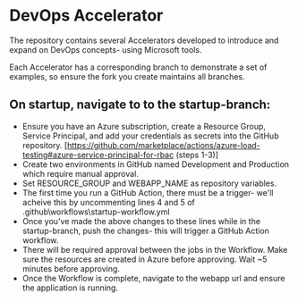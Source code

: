 # DevOps Accelerator

The repository contains several Accelerators developed to introduce and expand on DevOps concepts- using Microsoft tools.

Each Accelerator has a corresponding branch to demonstrate a set of examples, so ensure the fork you create maintains all branches.

## On startup, navigate to to the startup-branch:
- Ensure you have an Azure subscription, create a Resource Group, Service Principal, and add your credentials as secrets into the GitHub repository. [https://github.com/marketplace/actions/azure-load-testing#azure-service-principal-for-rbac (steps 1-3)]
- Create two environments in GitHub named Development and Production which require manual approval.
- Set RESOURCE_GROUP and WEBAPP_NAME as repository variables.
- The first time you run a GitHub Action, there must be a trigger- we'll acheive this by uncommenting lines 4 and 5 of .github\workflows\startup-workflow.yml 
- Once you've made the above changes to these lines while in the startup-branch, push the changes- this will trigger a GitHub Action workflow.
- There will be required approval between the jobs in the Workflow. Make sure the resources are created in Azure before approving. Wait ~5 minutes before approving.
- Once the Workflow is complete, navigate to the webapp url and ensure the application is running.